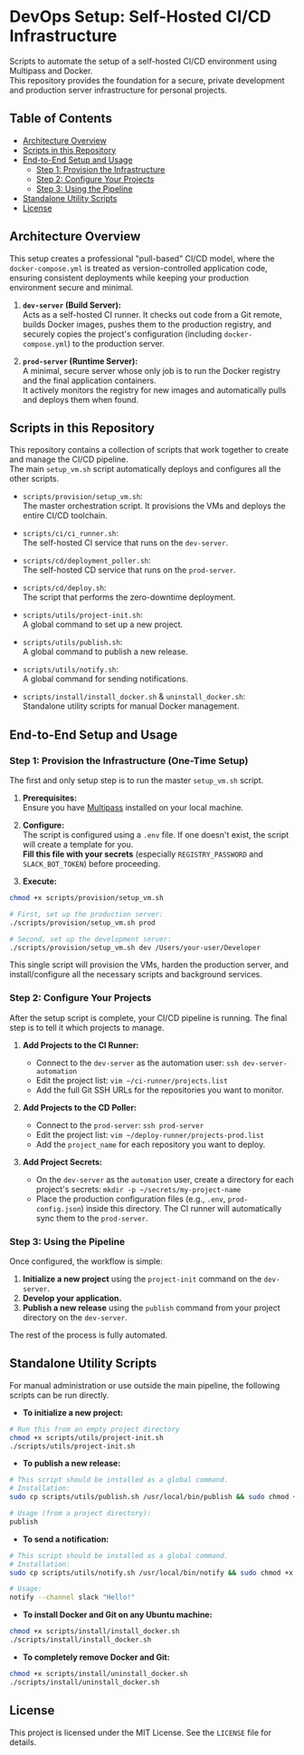 # DevOps Setup: Self-Hosted CI/CD Infrastructure

Scripts to automate the setup of a self-hosted CI/CD environment using Multipass and Docker.  
This repository provides the foundation for a secure, private development and production server infrastructure for personal projects.

## Table of Contents

- [Architecture Overview](#architecture-overview)
- [Scripts in this Repository](#scripts-in-this-repository)
- [End-to-End Setup and Usage](#end-to-end-setup-and-usage)
  - [Step 1: Provision the Infrastructure](#step-1-provision-the-infrastructure-one-time-setup)
  - [Step 2: Configure Your Projects](#step-2-configure-your-projects)
  - [Step 3: Using the Pipeline](#step-3-using-the-pipeline)
- [Standalone Utility Scripts](#standalone-utility-scripts)
- [License](#license)

## Architecture Overview

This setup creates a professional "pull-based" CI/CD model, where the `docker-compose.yml` is treated as version-controlled application code, ensuring consistent deployments while keeping your production environment secure and minimal.

1. **`dev-server` (Build Server):**  
   Acts as a self-hosted CI runner. It checks out code from a Git remote, builds Docker images, pushes them to the production registry, and securely copies the project's configuration (including `docker-compose.yml`) to the production server.

2. **`prod-server` (Runtime Server):**  
   A minimal, secure server whose only job is to run the Docker registry and the final application containers.  
   It actively monitors the registry for new images and automatically pulls and deploys them when found.

## Scripts in this Repository

This repository contains a collection of scripts that work together to create and manage the CI/CD pipeline.  
The main `setup_vm.sh` script automatically deploys and configures all the other scripts.

- `scripts/provision/setup_vm.sh`:  
  The master orchestration script. It provisions the VMs and deploys the entire CI/CD toolchain.

- `scripts/ci/ci_runner.sh`:  
  The self-hosted CI service that runs on the `dev-server`.

- `scripts/cd/deployment_poller.sh`:  
  The self-hosted CD service that runs on the `prod-server`.

- `scripts/cd/deploy.sh`:  
  The script that performs the zero-downtime deployment.

- `scripts/utils/project-init.sh`:  
  A global command to set up a new project.

- `scripts/utils/publish.sh`:  
  A global command to publish a new release.

- `scripts/utils/notify.sh`:  
  A global command for sending notifications.

- `scripts/install/install_docker.sh` & `uninstall_docker.sh`:  
  Standalone utility scripts for manual Docker management.

## End-to-End Setup and Usage

### Step 1: Provision the Infrastructure (One-Time Setup)

The first and only setup step is to run the master `setup_vm.sh` script.

1. **Prerequisites:**  
   Ensure you have [Multipass](https://canonical.com/multipass/install) installed on your local machine.

2. **Configure:**  
   The script is configured using a `.env` file. If one doesn't exist, the script will create a template for you.  
   **Fill this file with your secrets** (especially `REGISTRY_PASSWORD` and `SLACK_BOT_TOKEN`) before proceeding.

3. **Execute:**

```bash
chmod +x scripts/provision/setup_vm.sh

# First, set up the production server:
./scripts/provision/setup_vm.sh prod

# Second, set up the development server:
./scripts/provision/setup_vm.sh dev /Users/your-user/Developer
````

This single script will provision the VMs, harden the production server, and install/configure all the necessary scripts and background services.

### Step 2: Configure Your Projects

After the setup script is complete, your CI/CD pipeline is running. The final step is to tell it which projects to manage.

1. **Add Projects to the CI Runner:**

   * Connect to the `dev-server` as the automation user:
     `ssh dev-server-automation`
   * Edit the project list:
     `vim ~/ci-runner/projects.list`
   * Add the full Git SSH URLs for the repositories you want to monitor.

2. **Add Projects to the CD Poller:**

   * Connect to the `prod-server`:
     `ssh prod-server`
   * Edit the project list:
     `vim ~/deploy-runner/projects-prod.list`
   * Add the `project_name` for each repository you want to deploy.

3. **Add Project Secrets:**

   * On the `dev-server` as the `automation` user, create a directory for each project's secrets:
     `mkdir -p ~/secrets/my-project-name`
   * Place the production configuration files (e.g., `.env`, `prod-config.json`) inside this directory.
     The CI runner will automatically sync them to the `prod-server`.

### Step 3: Using the Pipeline

Once configured, the workflow is simple:

1. **Initialize a new project** using the `project-init` command on the `dev-server`.
2. **Develop your application.**
3. **Publish a new release** using the `publish` command from your project directory on the `dev-server`.

The rest of the process is fully automated.

## Standalone Utility Scripts

For manual administration or use outside the main pipeline, the following scripts can be run directly.

* **To initialize a new project:**

```bash
# Run this from an empty project directory
chmod +x scripts/utils/project-init.sh
./scripts/utils/project-init.sh
```

* **To publish a new release:**

```bash
# This script should be installed as a global command.
# Installation:
sudo cp scripts/utils/publish.sh /usr/local/bin/publish && sudo chmod +x /usr/local/bin/publish

# Usage (from a project directory):
publish
```

* **To send a notification:**

```bash
# This script should be installed as a global command.
# Installation:
sudo cp scripts/utils/notify.sh /usr/local/bin/notify && sudo chmod +x /usr/local/bin/notify

# Usage:
notify --channel slack "Hello!"
```

* **To install Docker and Git on any Ubuntu machine:**

```bash
chmod +x scripts/install/install_docker.sh
./scripts/install/install_docker.sh
```

* **To completely remove Docker and Git:**

```bash
chmod +x scripts/install/uninstall_docker.sh
./scripts/install/uninstall_docker.sh
```

## License

This project is licensed under the MIT License.
See the `LICENSE` file for details.
